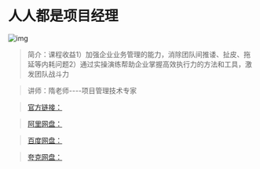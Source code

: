 # 人人都是项目经理

![img]()

> 简介：课程收益1）加强企业业务管理的能力，消除团队间推诿、扯皮、拖延等内耗问题2）通过实操演练帮助企业掌握高效执行力的方法和工具，激发团队战斗力

> 讲师：隋老师----项目管理技术专家

> [官方链接：]()

> [阿里网盘：]()

> [百度网盘：]()

> [夸克网盘：]()

